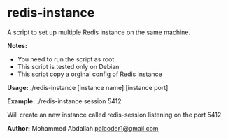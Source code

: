 redis-instance
==============

A script to set up multiple Redis instance on the same machine.

**Notes:**
- You need to run the script as root.
- This script is tested only on Debian
- This script copy a orginal config of Redis instance

**Usage:**
./redis-instance [instance name] [instance port]


**Example:**
./redis-instance session 5412

Will create an new instance called redis-session listening on the port 5412

**Author:**
Mohammed Abdallah <palcoder1@gmail.com>
